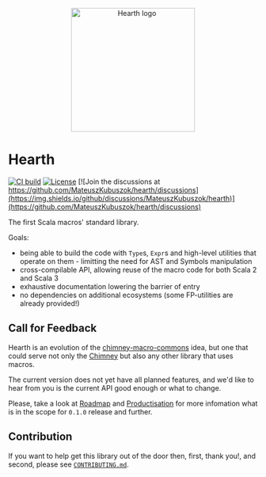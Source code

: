 <p align="center"><img src="docs/docs/assets/images/logo.svg" alt="Hearth logo" height="250px" /></p>

# Hearth

[![CI build](https://github.com/MateuszKubuszok/hearth/actions/workflows/ci.yml/badge.svg?branch=master)](https://github.com/MateuszKubuszok/hearth/actions)
[![License](https://img.shields.io/:license-Apache%202-green.svg)](http://www.apache.org/licenses/LICENSE-2.0.txt)
[![Join the discussions at https://github.com/MateuszKubuszok/hearth/discussions](https://img.shields.io/github/discussions/MateuszKubuszok/hearth)](https://github.com/MateuszKubuszok/hearth/discussions)

The first Scala macros' standard library.

Goals:

 - being able to build the code with `Type`s, `Expr`s and high-level utilities that operate on them - limitting the need for AST and Symbols manipulation
 - cross-compilable API, allowing reuse of the macro code for both Scala 2 and Scala 3
 - exhaustive documentation lowering the barrier of entry
 - no dependencies on additional ecosystems (some FP-utilities are already provided!)

## Call for Feedback

Hearth is an evolution of the [chimney-macro-commons](https://github.com/scalalandio/chimney-macro-commons/) idea,
but one that could serve not only the [Chimney](https://chimney.readthedocs.io/) but also any other library that uses macros.

The current version does not yet have all planned features, and we'd like to hear from you is the current API good enough or what to change.

Please, take a look at [Roadmap](https://github.com/MateuszKubuszok/hearth/issues/10) and [Productisation](https://github.com/MateuszKubuszok/hearth/issues/36) for more infomation what is in the scope for `0.1.0` release and further.

## Contribution

If you want to help get this library out of the door then, first, thank you!, and second, please see [`CONTRIBUTING.md`](CONTRIBUTING.md).
